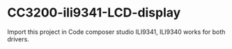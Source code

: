 # CC3200-ili9341-LCD-display

Import this project in Code composer studio 
ILI9341, ILI9340 works for both drivers.
